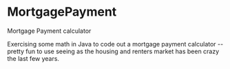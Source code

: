 # MortgagePayment
Mortgage Payment calculator 

Exercising some math in Java to code out a mortgage payment calculator -- pretty fun to use seeing as the housing 
and renters market has been crazy the last few years. 
